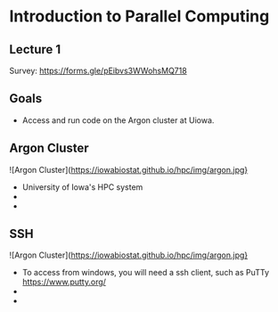 # Introduction to Parallel Computing
## Lecture 1
Survey: https://forms.gle/pEibvs3WWohsMQ718

## Goals
- Access and run code on the Argon cluster at Uiowa.

## Argon Cluster
 ![Argon Cluster](https://iowabiostat.github.io/hpc/img/argon.jpg}
- University of Iowa's HPC system
- 
- 

## SSH
 ![Argon Cluster](https://iowabiostat.github.io/hpc/img/argon.jpg}
- To access from windows, you will need a ssh client, such as PuTTy https://www.putty.org/
- 
- 